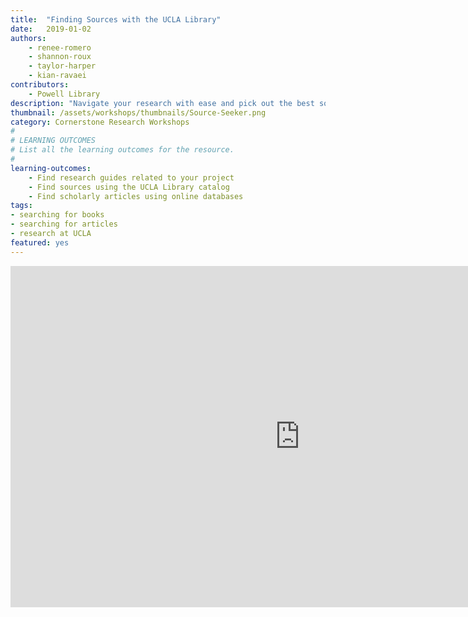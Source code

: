 ```yaml
---
title:  "Finding Sources with the UCLA Library"
date:   2019-01-02
authors:
    - renee-romero
    - shannon-roux
    - taylor-harper
    - kian-ravaei
contributors:
    - Powell Library
description: "Navigate your research with ease and pick out the best sources for your project! In this module, you'll explore the library research guides, learn strategies for finding the information you need, and find out about research consultations."
thumbnail: /assets/workshops/thumbnails/Source-Seeker.png
category: Cornerstone Research Workshops
#
# LEARNING OUTCOMES
# List all the learning outcomes for the resource.
#
learning-outcomes:
    - Find research guides related to your project
    - Find sources using the UCLA Library catalog
    - Find scholarly articles using online databases
tags:
- searching for books
- searching for articles
- research at UCLA
featured: yes
---
```

<iframe src="https://ccle.ucla.edu/mod/hvp/embed.php?id=2190859" width="926" height="546" frameborder="0" allowfullscreen="allowfullscreen"></iframe><script src="https://ccle.ucla.edu/mod/hvp/library/js/h5p-resizer.js" charset="UTF-8"></script>
